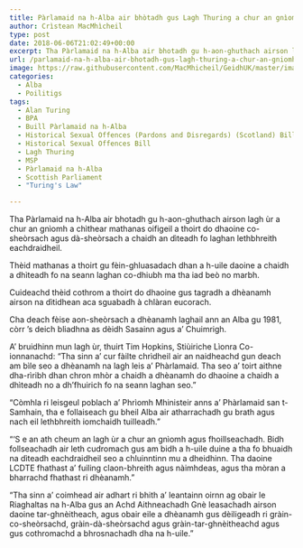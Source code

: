 ```yaml
---
title: Pàrlamaid na h-Alba air bhòtadh gus Lagh Thuring a chur an gnìomh
author: Crìstean MacMhìcheil
type: post
date: 2018-06-06T21:02:49+00:00
excerpt: Tha Pàrlamaid na h-Alba air bhotadh gu h-aon-ghuthach airson lagh ùr a chur an gnìomh a chìthear mathanas oifigeil a thoirt do dhaoine co-sheòrsach agus dà-sheòrsach a chaidh an dìteadh fo laghan lethbhreith eachdraidheil.
url: /parlamaid-na-h-alba-air-bhotadh-gus-lagh-thuring-a-chur-an-gniomh/
image: https://raw.githubusercontent.com/MacMhicheil/GeidhUK/master/images/.jpg
categories:
  - Alba
  - Poilitigs
tags:
  - Alan Turing
  - BPA
  - Buill Pàrlamaid na h-Alba
  - Historical Sexual Offences (Pardons and Disregards) (Scotland) Bill
  - Historical Sexual Offences Bill
  - Lagh Thuring
  - MSP
  - Pàrlamaid na h-Alba
  - Scottish Parliament
  - "Turing's Law"

---
```

Tha Pàrlamaid na h-Alba air bhotadh gu h-aon-ghuthach airson lagh ùr a chur an gnìomh a chìthear mathanas oifigeil a thoirt do dhaoine co-sheòrsach agus dà-sheòrsach a chaidh an dìteadh fo laghan lethbhreith eachdraidheil.

Thèid mathanas a thoirt gu fèin-ghluasadach dhan a h-uile daoine a chaidh a dhìteadh fo na seann laghan co-dhiubh ma tha iad beò no marbh.

Cuideachd thèid cothrom a thoirt do dhaoine gus tagradh a dhèanamh airson na dìtidhean aca sguabadh à chlàran eucorach.

Cha deach fèise aon-sheòrsach a dhèanamh laghail ann an Alba gu 1981, còrr &#8217;s deich bliadhna as dèidh Sasainn agus a&#8217; Chuimrigh.

A&#8217; bruidhinn mun lagh ùr, thuirt Tim Hopkins, Stiùiriche Lìonra Co-ionnanachd: &#8220;Tha sinn a&#8217; cur fàilte chrìdheil air an naidheachd gun deach am bìle seo a dhèanamh na lagh leis a&#8217; Phàrlamaid. Tha seo a&#8217; toirt aithne dha-rìribh dhan chron mhòr a chaidh a dhèanamh do dhaoine a chaidh a dhìteadh no a dh&#8217;fhuirich fo na seann laghan seo.&#8221;

&#8220;Còmhla ri leisgeul poblach a&#8217; Phrìomh Mhinisteir anns a&#8217; Phàrlamaid san t-Samhain, tha e follaiseach gu bheil Alba air atharrachadh gu brath agus nach eil lethbhreith iomchaidh tuilleadh.&#8221;

&#8220;&#8216;S e an ath cheum an lagh ùr a chur an gnìomh agus fhoillseachadh. Bidh follseachadh air leth cudromach gus am bidh a h-uile duine a tha fo bhuaidh na dìteadh eachdraidheil seo a chluinntinn mu a dheidhinn. Tha daoine LCDTE fhathast a&#8217; fuiling claon-bhreith agus nàimhdeas, agus tha mòran a bharrachd fhathast ri dhèanamh.&#8221;

&#8220;Tha sinn a&#8217; coimhead air adhart ri bhith a&#8217; leantainn oirnn ag obair le Riaghaltas na h-Alba gus an Achd Aithneachadh Gnè leasachadh airson daoine tar-ghnèitheach, agus obair eile a dhèanamh gus dèiligeadh ri gràin-co-sheòrsachd, gràin-dà-sheòrsachd agus gràin-tar-ghnèitheachd agus gus cothromachd a bhrosnachadh dha na h-uile.&#8221;
